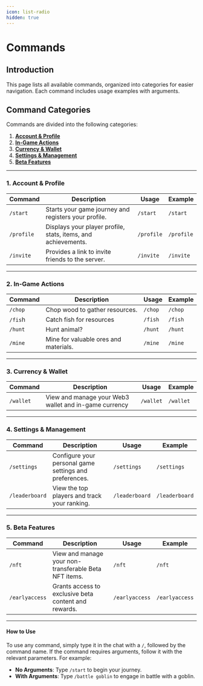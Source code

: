 ```yaml
---
icon: list-radio
hidden: true
---
```


# Commands

## **Introduction**

This page lists all available commands, organized into categories for easier navigation. Each command includes usage examples with arguments.

## **Command Categories**

Commands are divided into the following categories:

1. [**Account & Profile**](commands.md#id-1.-account-and-profile)
2. [**In-Game Actions**](commands.md#id-2.-in-game-actions)
3. [**Currency & Wallet**](commands.md#id-3.-currency-and-wallet)
4. [**Settings & Management**](commands.md#id-4.-settings-and-management)
5. [**Beta Features**](commands.md#id-5.-beta-features)

***

### **1. Account & Profile**

| **Command** | **Description**                                               | **Usage**  | **Example** |
| ----------- | ------------------------------------------------------------- | ---------- | ----------- |
| `/start`    | Starts your game journey and registers your profile.          | `/start`   | `/start`    |
| `/profile`  | Displays your player profile, stats, items, and achievements. | `/profile` | `/profile`  |
| `/invite`   | Provides a link to invite friends to the server.              | `/invite`  | `/invite`   |

***

### **2. In-Game Actions**

| **Command** | **Description**                       | **Usage** | **Example** |
| ----------- | ------------------------------------- | --------- | ----------- |
| `/chop`     | Chop wood to gather resources.        | `/chop`   | `/chop`     |
| `/fis`h     | Catch fish for resources              | `/fish`   | `/fish`     |
| `/hunt`     | Hunt animal?                          | `/hunt`   | `/hunt`     |
| `/mine`     | Mine for valuable ores and materials. | `/mine`   | `/mine`     |

***

### **3. Currency & Wallet**

| **Command** | **Description**                                       | **Usage** | **Example** |
| ----------- | ----------------------------------------------------- | --------- | ----------- |
| `/wallet`   | View and manage your Web3 wallet and in-game currency | `/wallet` | `/wallet`   |

***

### **4. Settings & Management**

| **Command**    | **Description**                                        | **Usage**      | **Example**    |
| -------------- | ------------------------------------------------------ | -------------- | -------------- |
| `/settings`    | Configure your personal game settings and preferences. | `/settings`    | `/settings`    |
| `/leaderboard` | View the top players and track your ranking.           | `/leaderboard` | `/leaderboard` |

***

### **5. Beta Features**

| **Command**    | **Description**                                       | **Usage**      | **Example**    |
| -------------- | ----------------------------------------------------- | -------------- | -------------- |
| `/nft`         | View and manage your non-transferable Beta NFT items. | `/nft`         | `/nft`         |
| `/earlyaccess` | Grants access to exclusive beta content and rewards.  | `/earlyaccess` | `/earlyaccess` |

***

#### **How to Use**

To use any command, simply type it in the chat with a `/`, followed by the command name. If the command requires arguments, follow it with the relevant parameters. For example:

* **No Arguments**: Type `/start` to begin your journey.
* **With Arguments**: Type `/battle goblin` to engage in battle with a goblin.
